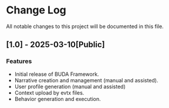 # Change Log
All notable changes to this project will be documented in this file.

## [1.0] - 2025-03-10[Public]

### Features

- Initial release of BUDA Framework.
- Narrative creation and management (manual and assisted).
- User profile generation (manual and assisted)
- Context upload by evtx files.
- Behavior generation and execution.

